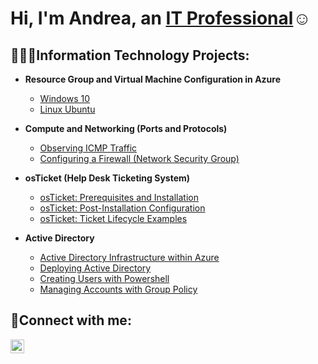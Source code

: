 <h1>Hi, I'm Andrea, an <a href="https://linkedin.com/in/andrea-miller-entra">IT Professional</a>☺</h1>

<h2>👩🏾‍💻Information Technology Projects:</h2>

- <b>Resource Group and Virtual Machine Configuration in Azure</b>
  - [Windows 10 ](https://github.com/amille90/windows10)
  - [Linux Ubuntu](https://github.com/amille90/linux-ubuntu)

- <b>Compute and Networking (Ports and Protocols)</b>
  - [Observing ICMP Traffic](https://github.com/amille90/observing-ICMP-Traffic)
  - [Configuring a Firewall (Network Security Group)](https://github.com/amille90/Config.-Firewall-Network-Security-Group)




- <b>osTicket (Help Desk Ticketing System)</b>
  - [osTicket: Prerequisites and Installation](https://github.com/amille90/osticket-prereqs)
  - [osTicket: Post-Installation Configuration](https://github.com/amille90/osticket-post-installation)
  - [osTicket: Ticket Lifecycle Examples](https://github.com/amille90/osticket-ticket-cycle/)

- <b>Active Directory</b>
  - [Active Directory Infrastructure within Azure](https://github.com/amille90/active-directory-infrastructure)
  - [Deploying Active Directory](https://github.com/amille90/deploying-active-directory)
  - [Creating Users with Powershell](https://github.com/amille90/creating-users-in-powershell)
  - [Managing Accounts with Group Policy](https://github.com/amille90/azure-network-protocols)


<h2>🤳Connect with me:</h2>


[<img align="left" alt="andrea-miller-entra | LinkedIn" width="22px" src="https://cdn.jsdelivr.net/npm/simple-icons@v3/icons/linkedin.svg" />][linkedin]

[linkedin]: https://linkedin.com/in/andrea-miller-entra
<!--
**amille90/amille90** is a ✨ _special_ ✨ repository because its `README.md` (this file) appears on your GitHub profile.

Here are some ideas to get you started:

- 🔭 I’m currently working on ...
- 🌱 I’m currently learning ...
- 👯 I’m looking to collaborate on ...
- 🤔 I’m looking for help with ...
- 💬 Ask me about ...
- 📫 How to reach me: ...
- 😄 Pronouns: ...
- ⚡ Fun fact: ...
-->
